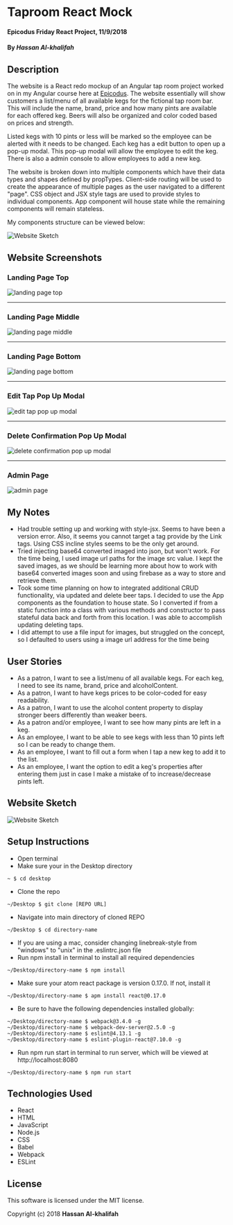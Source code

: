 # Taproom React Mock

#### Epicodus Friday React Project, 11/9/2018

#### By _Hassan Al-khalifah_

## Description

The website is a React redo mockup of an Angular tap room project worked on in my Angular course here at [Epicodus](https://www.epicodus.com/). The website essentially will show customers a list/menu of all available kegs for the fictional tap room bar. This will include the name, brand, price and how many pints are available for each offered keg. Beers will also be organized and color coded based on prices and strength.

Listed kegs with 10 pints or less will be marked so the employee can be alerted with it needs to be changed. Each keg has a edit button to open up a pop-up modal. This pop-up modal will allow the employee to edit the keg. There is also a admin console to allow employees to add a new keg.

The website is broken down into multiple components which have their data types and shapes defined by propTypes. Client-side routing will be used to create the appearance of multiple pages as the user navigated to a different "page". CSS object and JSX style tags are used to provide styles to individual components. App component will house state while the remaining components will remain stateless.

My components structure can be viewed below:

![Website Sketch](./src/assets/images/component-structure-sketch.jpg)

## Website Screenshots

### Landing Page Top
![landing page top](./src/assets/images/landing-page-top.png)
___
### Landing Page Middle
![landing page middle](./src/assets/images/landing-page-middle.png)
___
### Landing Page Bottom
![landing page bottom](./src/assets/images/landing-page-bottom.png)
___
### Edit Tap Pop Up Modal
![edit tap pop up modal](./src/assets/images/edit-tap-pop-up-modal.png)
___
### Delete Confirmation Pop Up Modal
![delete confirmation pop up modal](./src/assets/images/delete-confirmation-pop-up-modal.png)
___
### Admin Page
![admin page](./src/assets/images/admin-page.png)

## My Notes

* Had trouble setting up and working with style-jsx. Seems to have been a version error. Also, it seems you cannot target a tag provide by the Link tags. Using CSS incline styles seems to be the only get around.
* Tried injecting base64 converted imaged into json, but won't work. For the time being, I used image url paths for the image src value. I kept the saved images, as we should be learning more about how to work with base64 converted images soon and using firebase as a way to store and retrieve them.
* Took some time planning on how to integrated additional CRUD functionality, via updated and delete beer taps. I decided to use the App components as the foundation to house state. So I converted if from a static function into a class with various methods and constructor to pass stateful data back and forth from this location. I was able to accomplish updating deleting taps.
* I did attempt to use a file input for images, but struggled on the concept, so I defaulted to users using a image url address for the time being

## User Stories

* As a patron, I want to see a list/menu of all available kegs. For each keg, I need to see its name, brand, price and alcoholContent.
* As a patron, I want to have kegs prices to be color-coded for easy readability.
* As a patron, I want to use the alcohol content property to display stronger beers differently than weaker beers.
* As a patron and/or employee, I want to see how many pints are left in a keg.
* As an employee, I want to be able to see kegs with less than 10 pints left so I can be ready to change them.
* As an employee, I want to fill out a form when I tap a new keg to add it to the list.
* As an employee, I want the option to edit a keg's properties after entering them just in case I make a mistake of to increase/decrease pints left.

## Website Sketch

![Website Sketch](./src/assets/images/website-sketch.jpg)

## Setup Instructions

* Open terminal
* Make sure your in the Desktop directory
```
~ $ cd desktop
```
* Clone the repo
```
~/Desktop $ git clone [REPO URL]
```
* Navigate into main directory of cloned REPO
```
~/Desktop $ cd directory-name
```
* If you are using a mac, consider changing linebreak-style from "windows" to "unix" in the .eslintrc.json file
* Run npm install in terminal to install all required dependencies
```
~/Desktop/directory-name $ npm install
```
* Make sure your atom react package is version 0.17.0. If not, install it
```
~/Desktop/directory-name $ apm install react@0.17.0
```
* Be sure to have the following dependencies installed globally:
```
~/Desktop/directory-name $ webpack@3.4.0 -g
~/Desktop/directory-name $ webpack-dev-server@2.5.0 -g
~/Desktop/directory-name $ eslint@4.13.1 -g
~/Desktop/directory-name $ eslint-plugin-react@7.10.0 -g
```
* Run npm run start in terminal to run server, which will be viewed at http://localhost:8080
```
~/Desktop/directory-name $ npm run start
```

## Technologies Used

* React
* HTML
* JavaScript
* Node.js
* CSS
* Babel
* Webpack
* ESLint

## License

This software is licensed under the MIT license.

Copyright (c) 2018 **Hassan Al-khalifah**
